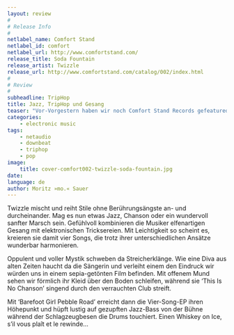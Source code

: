 ```yaml
---
layout: review
#
# Release Info
#
netlabel_name: Comfort Stand
netlabel_id: comfort
netlabel_url: http://www.comfortstand.com/
release_title: Soda Fountain
release_artist: Twizzle
release_url: http://www.comfortstand.com/catalog/002/index.html
#
# Review
#
subheadline: TripHop
title: Jazz, TripHop und Gesang
teaser: "Vor-Vorgestern haben wir noch Comfort Stand Records gefeatured. Nebenbei haben wir noch das zweite Release auf die eigene Festplatte gestapelt, ohne blassen Schimmer was uns erwartet. Die Überraschung war dementsprehend überwältigend, denn Twizzle ist ein Schätzchen, dass Vergleiche mit Goldfrapp und Ex-TripHoppern à la Tricky nicht zu scheuen braucht."
categories:
    - electronic music
tags:
    - netaudio
    - downbeat
    - triphop
    - pop
image:
    title: cover-comfort002-twizzle-soda-fountain.jpg
date: 
language: de
author: Moritz »mo.« Sauer
---
```

Twizzle mischt und reiht Stile ohne Berührungsängste an- und durcheinander. Mag es nun etwas Jazz, Chanson oder ein wundervoll sanfter Marsch sein. Gefühlvoll kombinieren die Musiker elfenartigen Gesang mit elektronischen Tricksereien. Mit Leichtigkeit so scheint es, kreieren sie damit vier Songs, die trotz ihrer unterschiedlichen Ansätze wunderbar harmonieren.

Oppulent und voller Mystik schweben da Streicherklänge. Wie eine Diva aus alten Zeiten haucht da die Sängerin und verleiht einem den Eindruck wir würden uns in einem sepia-getönten Film befinden. Mit offenem Mund sehen wir förmlich ihr Kleid über den Boden schleifen, während sie &#8216;This Is No Chanson&#8217; singend durch den verrauchten Club streift.

Mit &#8216;Barefoot Girl Pebble Road&#8217; erreicht dann die Vier-Song-EP ihren Höhepunkt und hüpft lustig auf gezupften Jazz-Bass von der Bühne während der Schlagzeugbesen die Drums touchiert. Einen Whiskey on Ice, s&#8217;il vous plaît et le rewinde&#8230;

